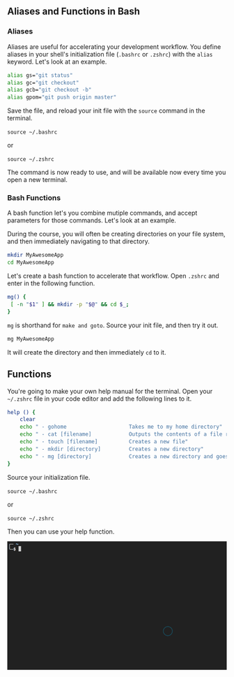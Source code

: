 ## Aliases and Functions in Bash

### Aliases

Aliases are useful for accelerating your development workflow. You define aliases in your shell's initialization file (`.bashrc` or `.zshrc`) with the `alias` keyword. Let's look at an example.

```sh
alias gs="git status"
alias gc="git checkout"
alias gcb="git checkout -b"
alias gpom="git push origin master"
```

Save the file, and reload your init file with the `source` command in the terminal.

`source ~/.bashrc`

or

`source ~/.zshrc`

The command is now ready to use, and will be available now every time you open a new terminal.

### Bash Functions

A bash function let's you combine mutiple commands, and accept parameters for those commands. Let's look at an example.

During the course, you will often be creating directories on your file system, and then immediately navigating to that directory.

```sh
mkdir MyAwesomeApp
cd MyAwesomeApp
```

Let's create a bash function to accelerate that workflow. Open `.zshrc` and enter in the following function.

```sh
mg() {
 [ -n "$1" ] && mkdir -p "$@" && cd $_;
}
```

`mg` is shorthand for `make and goto`. Source your init file, and then try it out.

```sh
mg MyAwesomeApp
```

It will create the directory and then immediately `cd` to it.

## Functions

You're going to make your own help manual for the terminal. Open your `~/.zshrc` file in your code editor and add the following lines to it.

```sh
help () {
    clear
    echo " - gohome                    Takes me to my home directory"
    echo " - cat [filename]            Outputs the contents of a file right in the terminal"
    echo " - touch [filename]          Creates a new file"
    echo " - mkdir [directory]         Creates a new directory"
    echo " - mg [directory]            Creates a new directory and goes into it"
}
```

Source your initialization file.

`source ~/.bashrc`

or

`source ~/.zshrc`

Then you can use your help function.

![help command example](./images/Bn6CSVqGxO.gif)
